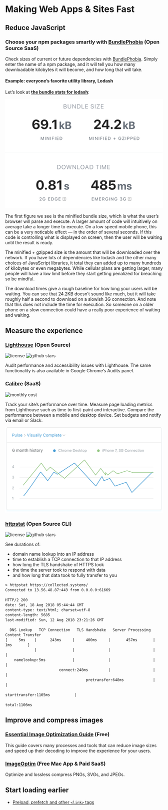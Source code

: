 # Making Web Apps & Sites Fast

## Reduce JavaScript

### Choose your npm packages smartly with [BundlePhobia](https://bundlephobia.com/) (Open Source SaaS)

Check sizes of current or future dependencies with [BundlePhobia](https://bundlephobia.com/). Simply enter the name of a npm package, and it will tell you how many downloadable kilobytes it will become, and how long that will take.

#### Example: everyone’s favorite utility library, Lodash

Let’s look at [**the bundle stats for lodash**](https://bundlephobia.com/result?p=lodash@4.17.11):

![Lodash’s bundle size statistics](./lodash-stats.png)

The first figure we see is the minified bundle size, which is what the user’s browser will parse and execute. A larger amount of code will intuitively on average take a longer time to execute. On a low speed mobile phone, this can be a very noticable effect — in the order of several seconds. If this code is controlling what is displayed on screen, then the user will be waiting until the result is ready.

The minified + gzipped size is the amount that will be downloaded over the network. If you have lots of dependencies like lodash and the other many choices of JavaScript libraries, it total they can added up to many hundreds of kilobytes or even megabytes. While cellular plans are getting larger, many people will have a low limit before they start getting penalized for breaching so be mindful.

The download times give a rough baseline for how long your users will be waiting. You can see that 24.2KB doesn’t sound like much, but it will take roughly half a second to download on a slowish 3G connection. And note that this does not include the time for execution. So someone on a older phone on a slow connection could have a really poor experience of waiting and waiting.

## Measure the experience

### [Lighthouse](https://developers.google.com/web/tools/lighthouse/) (Open Source)

![license](https://badgen.net/github/license/GoogleChrome/lighthouse)
![github stars](https://badgen.net/github/stars/GoogleChrome/lighthouse?color=yellow)

Audit performance and accessibility issues with Lighthouse. The same functionality is also available in Google Chrome’s Audits panel.

### [Calibre](https://calibreapp.com/) (SaaS)

![monthly cost](https://badgen.net/badge/monthly/$29+/orange?icon=github)

Track your site’s performance over time. Measure page loading metrics from Lighthouse such as time to first-paint and interactive. Compare the performance between a mobile and desktop device. Set budgets and notify via email or Slack.

![Screenshot of Calibre chart showing Chrome on desktop and iPhone](./illustration-metric-2e01bad6f63609d7001feefc7918e050db54518ffbae00476d8fe4fdafc629d5.svg)

### [httpstat](https://github.com/reorx/httpstat) (Open Source CLI)

![license](https://badgen.net/github/license/reorx/httpstat)
![github stars](https://badgen.net/github/stars/reorx/httpstat?color=yellow)

See durations of:

- domain name lookup into an IP address
- time to establish a TCP connection to that IP address
- how long the TLS handshake of HTTPS took
- the time the server took to respond with data
- and how long that data took to fully transfer to you

```
> httpstat https://collected.systems/
Connected to 13.56.48.87:443 from 0.0.0.0:61669

HTTP/2 200 
date: Sat, 18 Aug 2018 05:44:44 GMT
content-type: text/html; charset=utf-8
content-length: 5685
last-modified: Sun, 12 Aug 2018 23:21:26 GMT

  DNS Lookup   TCP Connection   TLS Handshake   Server Processing   Content Transfer
[     5ms    |      243ms     |     400ms     |       457ms       |        1ms       ]
             |                |               |                   |                  |
    namelookup:5ms            |               |                   |                  |
                        connect:248ms         |                   |                  |
                                    pretransfer:648ms             |                  |
                                                      starttransfer:1105ms           |
                                                                                 total:1106ms 
```


## Improve and compress images

### [Essential Image Optimization Guide](https://images.guide/) (Free)

This guide covers many processes and tools that can reduce image sizes and speed up their decoding to improve the experience for your users.

### [ImageOptim](https://imageoptim.com/) (Free Mac App & Paid SaaS)

Optimize and lossless compress PNGs, SVGs, and JPEGs.

## Start loading earlier

- [Preload, prefetch and other `<link>` tags](https://3perf.com/blog/link-rels/)
